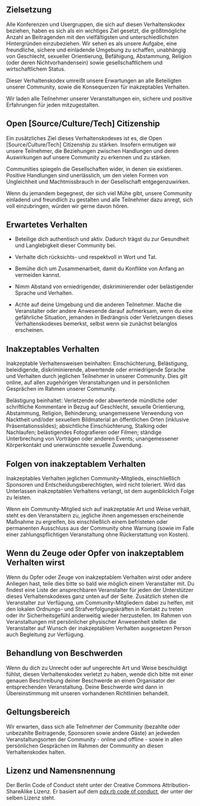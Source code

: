Zielsetzung
-----

Alle Konferenzen und Usergruppen, die sich auf diesen Verhaltenskodex beziehen, haben es sich als ein wichtiges Ziel gesetzt, die größtmögliche Anzahl an Beitragenden mit den vielfältigsten und unterschiedlichsten Hintergründen einzubeziehen. Wir sehen es als unsere Aufgabe, eine freundliche, sichere und einladende Umgebung zu schaffen, unabhängig von Geschlecht, sexueller Orientierung, Befähigung, Abstammung, Religion (oder deren Nichtvorhandensein) sowie gesellschaftlichem und wirtschaftlichem Status.

Dieser Verhaltenskodex umreißt unsere Erwartungen an alle Beteiligten unserer Community, sowie die Konsequenzen für inakzeptables Verhalten.

Wir laden alle Teilnehmer unserer Veranstaltungen ein, sichere und positive Erfahrungen für jeden mitzugestalten.


Open [Source/Culture/Tech] Citizenship
--------------------------------------

Ein zusätzliches Ziel dieses Verhaltenskodexes ist es, die Open [Source/Culture/Tech] Citizenship zu stärken. Insofern ermutigen wir unsere Teilnehmer, die Beziehungen zwischen Handlungen und deren Auswirkungen auf unsere Community zu erkennen und zu stärken.

Communities spiegeln die Gesellschaften wider, in denen sie existieren. Positive Handlungen sind unerlässlich, um den vielen Formen von Ungleichheit und Machtmissbrauch in der Gesellschaft entgegenzuwirken.

Wenn du jemandem begegnest, der sich viel Mühe gibt, unsere Community einladend und freundlich zu gestalten und alle Teilnehmer dazu anregt, sich voll einzubringen, würden wir gerne davon hören.


Erwartetes Verhalten
--------------------

* Beteilige dich authentisch und aktiv. Dadurch trägst du zur Gesundheit und Langlebigkeit dieser Community bei.

* Verhalte dich rücksichts- und respektvoll in Wort und Tat.

* Bemühe dich um Zusammenarbeit, damit du Konflikte von Anfang an vermeiden kannst.

* Nimm Abstand von erniedrigender, diskriminierender oder belästigender Sprache und Verhalten.

* Achte auf deine Umgebung und die anderen Teilnehmer. Mache die Veranstalter oder andere Anwesende darauf aufmerksam, wenn du eine gefährliche Situation, jemanden in Bedrängnis oder Verletzungen dieses Verhaltenskodexes bemerkst, selbst wenn sie zunächst belanglos erscheinen.


Inakzeptables Verhalten
-----------------------

Inakzeptable Verhaltensweisen beinhalten: Einschüchterung, Belästigung, beleidigende, diskriminierende, abwertende oder erniedrigende Sprache und Verhalten durch jeglichen Teilnehmer in unserer Community. Dies gilt online, auf allen zugehörigen Veranstaltungen und in persönlichen Gesprächen im Rahmen unserer Community.

Belästigung beinhaltet: Verletzende oder abwertende mündliche oder schriftliche Kommentare in Bezug auf Geschlecht, sexuelle Orientierung, Abstammung, Religion, Behinderung; unangemessene Verwendung von Nacktheit und/oder sexuellem Bildmaterial an öffentlichen Orten (inklusive Präsentationsslides); absichtliche Einschüchterung, Stalking oder Nachlaufen; belästigendes Fotografieren oder Filmen; ständige Unterbrechung von Vorträgen oder anderen Events; unangemessener Körperkontakt und unerwünschte sexuelle Zuwendung.


Folgen von inakzeptablem Verhalten
-------------------------------------

Inakzeptables Verhalten jeglichen Community-Mitglieds, einschließlich Sponsoren und Entscheidungsberechtigten, wird nicht toleriert.
Wird das Unterlassen inakzeptablen Verhaltens verlangt, ist dem augenblicklich Folge zu leisten.

Wenn ein Community-Mitglied sich auf inakzeptable Art und Weise verhält, steht es den Veranstaltern zu, jegliche ihnen angemessen erscheinende Maßnahme zu ergreifen, bis einschließlich einem befristeten oder permanenten Ausschluss aus der Community ohne Warnung (sowie im Falle einer zahlungspflichtigen Veranstaltung ohne Rückerstattung von Kosten).


Wenn du Zeuge oder Opfer von inakzeptablem Verhalten wirst
----------------------------------------------------------

Wenn du Opfer oder Zeuge von inakzeptablem Verhalten wirst oder andere Anliegen hast, teile dies bitte so bald wie möglich einem Veranstalter mit. Du findest eine Liste der ansprechbaren Veranstalter für jeden der Unterstützer dieses Verhaltenskodexes ganz unten auf der Seite. Zusätzlich stehen die Veranstalter zur Verfügung, um Community-Mitgliedern dabei zu helfen, mit den lokalen Ordnungs- und Strafverfolgungskräften in Kontakt zu treten oder ihr Sicherheitsgefühl anderweitig wieder herzustellen.
Im Rahmen von Veranstaltungen mit persönlicher physischer Anwesenheit stellen die Veranstalter auf Wunsch der inakzeptablem Verhalten ausgesetzen Person auch Begleitung zur Verfügung.


Behandlung von Beschwerden
--------------------------

Wenn du dich zu Unrecht oder auf ungerechte Art und Weise beschuldigt fühlst, diesen Verhaltenskodex verletzt zu haben, wende dich bitte mit einer genauen Beschreibung deiner Beschwerde an einen Organisator der entsprechenden Veranstaltung. Deine Beschwerde wird dann in Übereinstimmung mit unseren vorhandenen Richtlinien behandelt.


Geltungsbereich
---------------

Wir erwarten, dass sich alle Teilnehmer der Community (bezahlte oder unbezahlte Beitragende, Sponsoren sowie andere Gäste) an jedweden Veranstaltungsorten der Community - online und offline - sowie in allen persönlichen Gesprächen im Rahmen der Community an diesen Verhaltenskodex halten.


Lizenz und Namensnennung
------------------------

Der Berlin Code of Conduct steht unter der Creative Commons Attribution-ShareAlike Lizenz. Er basiert auf dem [pdx.rb code of conduct](http://pdxruby.org/codeofconduct), der unter der selben Lizenz steht.
